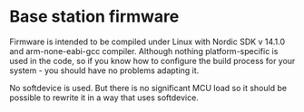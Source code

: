 # Base station firmware

Firmware is intended to be compiled under Linux with Nordic SDK v 14.1.0 and arm-none-eabi-gcc compiler. Although nothing platform-specific is used in the code, so if you know how to configure the build process for your system - you should have no problems adapting it.

No softdevice is used. But there is no significant MCU load so it should be possible to rewrite it in a way that uses softdevice.


